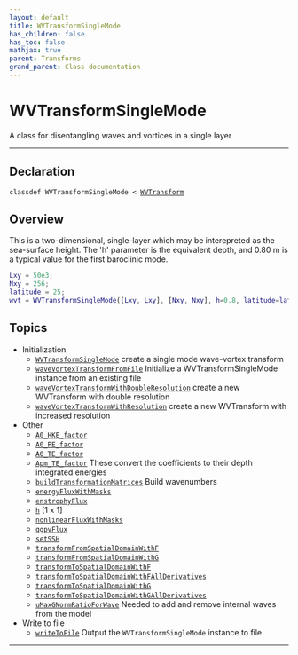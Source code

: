 ```yaml
---
layout: default
title: WVTransformSingleMode
has_children: false
has_toc: false
mathjax: true
parent: Transforms
grand_parent: Class documentation
---
```


#  WVTransformSingleMode

A class for disentangling waves and vortices in a single layer


---

## Declaration

<div class="language-matlab highlighter-rouge"><div class="highlight"><pre class="highlight"><code>classdef WVTransformSingleMode < <a href="/classes/wvtransform/" title="WVTransform">WVTransform</a></code></pre></div></div>

## Overview
 
  This is a two-dimensional, single-layer which may be interepreted as
  the sea-surface height. The 'h' parameter is the equivalent depth,
  and 0.80 m is a typical value for the first baroclinic mode.
 
  ```matlab
  Lxy = 50e3;
  Nxy = 256;
  latitude = 25;
  wvt = WVTransformSingleMode([Lxy, Lxy], [Nxy, Nxy], h=0.8, latitude=latitude);
  ```
 
   
  


## Topics
+ Initialization
  + [`WVTransformSingleMode`](/classes/wvtransformsinglemode/wvtransformsinglemode.html) create a single mode wave-vortex transform
  + [`waveVortexTransformFromFile`](/classes/wvtransformsinglemode/wavevortextransformfromfile.html) Initialize a WVTransformSingleMode instance from an existing file
  + [`waveVortexTransformWithDoubleResolution`](/classes/wvtransformsinglemode/wavevortextransformwithdoubleresolution.html) create a new WVTransform with double resolution
  + [`waveVortexTransformWithResolution`](/classes/wvtransformsinglemode/wavevortextransformwithresolution.html) create a new WVTransform with increased resolution
+ Other
  + [`A0_HKE_factor`](/classes/wvtransformsinglemode/a0_hke_factor.html) 
  + [`A0_PE_factor`](/classes/wvtransformsinglemode/a0_pe_factor.html) 
  + [`A0_TE_factor`](/classes/wvtransformsinglemode/a0_te_factor.html) 
  + [`Apm_TE_factor`](/classes/wvtransformsinglemode/apm_te_factor.html) These convert the coefficients to their depth integrated energies
  + [`buildTransformationMatrices`](/classes/wvtransformsinglemode/buildtransformationmatrices.html) Build wavenumbers
  + [`energyFluxWithMasks`](/classes/wvtransformsinglemode/energyfluxwithmasks.html) 
  + [`enstrophyFlux`](/classes/wvtransformsinglemode/enstrophyflux.html) 
  + [`h`](/classes/wvtransformsinglemode/h.html) [1 x 1]
  + [`nonlinearFluxWithMasks`](/classes/wvtransformsinglemode/nonlinearfluxwithmasks.html) 
  + [`qgpvFlux`](/classes/wvtransformsinglemode/qgpvflux.html) 
  + [`setSSH`](/classes/wvtransformsinglemode/setssh.html) 
  + [`transformFromSpatialDomainWithF`](/classes/wvtransformsinglemode/transformfromspatialdomainwithf.html) 
  + [`transformFromSpatialDomainWithG`](/classes/wvtransformsinglemode/transformfromspatialdomainwithg.html) 
  + [`transformToSpatialDomainWithF`](/classes/wvtransformsinglemode/transformtospatialdomainwithf.html) 
  + [`transformToSpatialDomainWithFAllDerivatives`](/classes/wvtransformsinglemode/transformtospatialdomainwithfallderivatives.html) 
  + [`transformToSpatialDomainWithG`](/classes/wvtransformsinglemode/transformtospatialdomainwithg.html) 
  + [`transformToSpatialDomainWithGAllDerivatives`](/classes/wvtransformsinglemode/transformtospatialdomainwithgallderivatives.html) 
  + [`uMaxGNormRatioForWave`](/classes/wvtransformsinglemode/umaxgnormratioforwave.html) Needed to add and remove internal waves from the model
+ Write to file
  + [`writeToFile`](/classes/wvtransformsinglemode/writetofile.html) Output the `WVTransformSingleMode` instance to file.


---